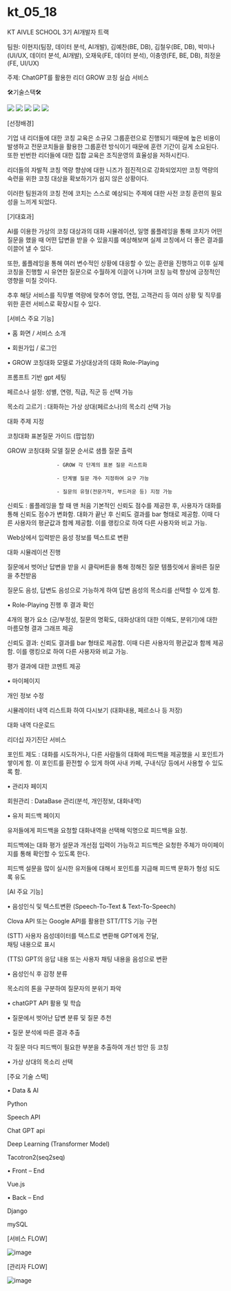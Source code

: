 # kt_05_18
KT AIVLE SCHOOL 3기 AI개발자 트랙

팀원: 이현지(팀장, 데이터 분석, AI개발), 김예찬(BE, DB), 김철우(BE, DB), 박미나(UI/UX, 데이터 분석, AI개발), 오재욱(FE, 데이터 분석), 이충영(FE, BE, DB), 최정윤(FE, UI/UX)

주제: ChatGPT를 활용한 리더 GROW 코칭 실습 서비스

🛠기술스택🛠
<div>
 <img src="https://img.shields.io/badge/Python-3776AB?style=flat&logo=Python&logoColor=white"/>
 <img src="https://img.shields.io/badge/Vue.js-4FC08D?style=flat&logo=Vue.js&logoColor=white"/>
 <img src="https://img.shields.io/badge/Django-092E20?style=flat&logo=Django&logoColor=white"/>
 <img src="https://img.shields.io/badge/MySQL-4479A1?style=flat&logo=MySQL&logoColor=white"/>
 <img src="https://img.shields.io/badge/GitHub-181717?style=flat&logo=GitHub&logoColor=white"/>
</div>

[선정배경] 

 기업 내 리더들에 대한 코칭 교육은 소규모 그룹훈련으로 진행되기 때문에 높은 비용이 발생하고 전문코치들을 활용한 그룹훈련 방식이기 때문에 훈련 기간이 길게 소요된다. 또한 빈번한 리더들에 대한 집합 교육은 조직운영의 효율성을 저하시킨다. 

 리더들의 자발적 코칭 역량 향상에 대한 니즈가 점진적으로 강화되었지만 코칭 역량의 숙련을 위한 코칭 대상을 확보하기가 쉽지 않은 상황이다. 

 이러한 팀원과의 코칭 전에 코치는 스스로 예상되는 주제에 대한 사전 코칭 훈련의 필요성을 느끼게 되었다. 

 

[기대효과] 

 AI를 이용한 가상의 코칭 대상과의 대화 시뮬레이션, 일명 롤플레잉을 통해 코치가 어떤 질문을 했을 때 어떤 답변을 받을 수 있을지를 예상해보며 실제 코칭에서 더 좋은 결과를 이끌어 낼 수 있다.   

 

 또한, 롤플레잉을 통해 여러 변수적인 상황에 대응할 수 있는 훈련을 진행하고 이후 실제 코칭을 진행할 시 유연한 질문으로 수월하게 이끌어 나가며 코칭 능력 향상에 긍정적인 영향을 미칠 것이다. 

 

 추후 해당 서비스를 직무별 역량에 맞추어 영업, 면접, 고객관리 등 여러 상황 및 직무를 위한 훈련 서비스로 확장시킬 수 있다. 

[서비스 주요 기능] 

• 홈 화면 / 서비스 소개 

• 회원가입 / 로그인 

• GROW 코칭대화 모델로 가상대상과의 대화 Role-Playing 

프롬프트 기반 gpt 세팅 

페르소나 설정: 성별, 연령, 직급, 직군 등 선택 가능 

목소리 고르기 : 대화하는 가상 상대(페르소나)의 목소리 선택 가능 

대화 주제 지정 

코칭대화 표본질문 가이드 (팝업창) 

GROW 코칭대화 모델 질문 순서로 샘플 질문 출력 

                    - GROW 각 단계의 표본 질문 리스트화 

                    - 단계별 질문 개수 지정하여 요구 가능 

                    - 질문의 유형(전문가적, 부드러운 등) 지정 가능 

신뢰도 : 롤플레잉을 할 때 맨 처음 기본적인 신뢰도 점수를 제공한 후, 사용자가 대화를 통해 신뢰도 점수가 변화함. 대화가 끝난 후 신뢰도 결과를 bar 형태로 제공함. 이때 다른 사용자의 평균값과 함께 제공함. 이를 랭킹으로 하여 다른 사용자와 비교 가능.  

Web상에서 입력받은 음성 정보를 텍스트로 변환 

대화 시뮬레이션 진행 

질문에서 벗어난 답변을 받을 시 클릭버튼을 통해 정해진 질문 템플릿에서 올바른 질문을 추천받음 

질문도 음성, 답변도 음성으로 가능하게 하여 답변 음성의 목소리를 선택할 수 있게 함.  

• Role-Playing 진행 후 결과 확인 

4개의 평가 요소 (긍/부정성, 질문의 명확도, 대화상대의 대한 이해도, 분위기)에 대한 마름모형 결과 그래프 제공 

신뢰도 결과: 신뢰도 결과를 bar 형태로 제공함. 이때 다른 사용자의 평균값과 함께 제공함. 이를 랭킹으로 하여 다른 사용자와 비교 가능. 

평가 결과에 대한 코멘트 제공 

• 마이페이지 

개인 정보 수정 

시뮬레이터 내역 리스트화 하여 다시보기 (대화내용, 페르소나 등 저장) 

대화 내역 다운로드 

리더십 자기진단 서비스 

포인트 제도 : 대화를 시도하거나, 다른 사람들의 대화에 피드백을 제공했을 시 포인트가 쌓이게 함. 이 포인트를 환전할 수 있게 하여 사내 카페, 구내식당 등에서 사용할 수 있도록 함.   

• 관리자 페이지 

회원관리 : DataBase 관리(분석, 개인정보, 대화내역) 

• 유저 피드백 페이지 

유저들에게 피드백을 요청할 대화내역을 선택해 익명으로 피드백을 요청. 

피드백에는 대화 평가 설문과 개선점 입력이 가능하고 피드백은 요청한 주체가 마이페이지를 통해 확인할 수 있도록 한다. 

피드백 설문을 많이 실시한 유저들에 대해서 포인트를 지급해 피드백 문화가 형성 되도록 유도 

 

[AI 주요 기능] 

•  음성인식 및 텍스트변환 (Speech-To-Text & Text-To-Speech) 

Clova API 또는 Google API를 활용한 STT/TTS 기능 구현 

(STT) 사용자 음성데이터를 텍스트로 변환해 GPT에게 전달,  
채팅 내용으로 표시 

(TTS) GPT의 응답 내용 또는 사용자 채팅 내용을 음성으로 변환 

•  음성인식 후 감정 분류 

목소리의 톤을 구분하여 질문자의 분위기 파악 

•  chatGPT API 활용 및 학습 

•  질문에서 벗어난 답변 분류 및 질문 추천 

•  질문 분석에 따른 결과 추출 

각 질문 마다 피드백이 필요한 부분을 추출하여 개선 방안 등 코칭 

•  가상 상대의 목소리 선택  

 

[주요 기술 스택] 

•  Data & AI 

Python  

Speech API 

Chat GPT api 

Deep Learning (Transformer Model) 

Tacotron2(seq2seq) 

•  Front – End 

Vue.js 

•  Back – End 

Django 

mySQL 


[서비스 FLOW]

![image](https://github.com/AIVLE-School-Third-Big-Project/kt_05_18/assets/116613061/c991c694-a250-4200-8d24-2338b64a46bb)

[관리자 FLOW]

![image](https://github.com/AIVLE-School-Third-Big-Project/kt_05_18/assets/116613061/09c0de51-639c-45c9-b87c-c5e5e6e815c1)
